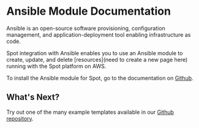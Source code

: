 # Ansible Module Documentation

Ansible is an open-source software provisioning, configuration management, and application-deployment tool enabling infrastructure as code.

Spot integration with Ansible enables you to use an Ansible module to create, update, and delete [resources](need to create a new page here) running with the Spot platform on AWS.

To install the Ansible module for Spot, go to the documentation on [Github](https://github.com/spotinst/spotinst-ansible-module).


## What's Next?

Try out one of the many example templates available in our [Github repository](https://github.com/spotinst/spotinst-ansible-module/tree/master/examples).
